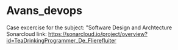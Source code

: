 # Avans_devops
Case excercise for the subject: "Software Design and Archtecture
Sonarcloud link: https://sonarcloud.io/project/overview?id=TeaDrinkingProgrammer_De_Flierefluiter
